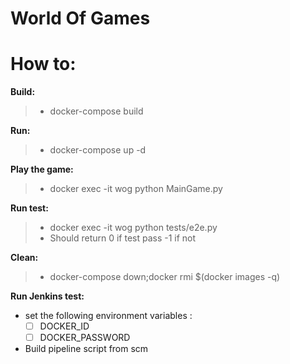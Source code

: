 ﻿# World Of Games


# How to:

**Build:**

>  - docker-compose build

**Run:**

>  - docker-compose up -d

**Play the game:**

>  - docker exec -it wog python MainGame.py

**Run test:**

 > - docker exec -it wog python tests/e2e.py 
 > - Should return 0 if test pass -1 if not

**Clean:**

>  - docker-compose down;docker rmi $(docker images -q)

**Run Jenkins test:**

 - set the following environment variables :
	 - [ ] DOCKER_ID
	 - [ ] DOCKER_PASSWORD
 - Build pipeline script from scm


